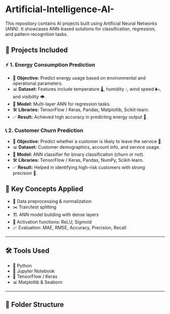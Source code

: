 # Artificial-Intelligence-AI-
This repository contains AI projects built using Artificial Neural Networks (ANN). It showcases ANN-based solutions for classification, regression, and pattern recognition tasks.


## 📌 Projects Included

### ⚡ 1. Energy Consumption Prediction
- 🎯 **Objective:** Predict energy usage based on environmental and operational parameters.
- 📊 **Dataset:** Features include temperature 🌡️, humidity 💧, wind speed 🌬️, and visibility 👁️.
- 🧮 **Model:** Multi-layer ANN for regression tasks.
- 🛠️ **Libraries:** TensorFlow / Keras, Pandas, Matplotlib, Scikit-learn.
- ✅ **Result:** Achieved high accuracy in predicting energy output 🔋.

### 📞 2. Customer Churn Prediction
- 🎯 **Objective:** Predict whether a customer is likely to leave the service 🚪.
- 📊 **Dataset:** Customer demographics, account info, and service usage.
- 🧮 **Model:** ANN classifier for binary classification (churn or not).
- 🛠️ **Libraries:** TensorFlow / Keras, Pandas, NumPy, Scikit-learn.
- ✅ **Result:** Helped in identifying high-risk customers with strong precision 🎯.

## 🧠 Key Concepts Applied
- 🔄 Data preprocessing & normalization
- ✂️ Train/test splitting
- 🏗️ ANN model building with dense layers
- 🚦 Activation functions: ReLU, Sigmoid
- 📈 Evaluation: MAE, RMSE, Accuracy, Precision, Recall

---

## 🛠️ Tools Used
- 🐍 Python
- 📒 Jupyter Notebook
- 🔢 TensorFlow / Keras
- 📊 Matplotlib & Seaborn

---

## 📁 Folder Structure

